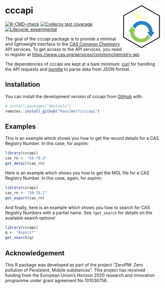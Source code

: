 
<!-- README.md is generated from README.Rmd. Please edit that file -->

# cccapi <img src="man/figures/logo.svg" align="right" height="139" />

<!-- badges: start -->

[![R-CMD-check](https://github.com/RaoulWolf/cccapi/workflows/R-CMD-check/badge.svg)](https://github.com/RaoulWolf/cccapi/actions)
[![Codecov test
coverage](https://codecov.io/gh/RaoulWolf/cccapi/branch/master/graph/badge.svg)](https://app.codecov.io/gh/RaoulWolf/cccapi?branch=master)
[![Lifecycle:
experimental](https://img.shields.io/badge/lifecycle-experimental-orange.svg)](https://lifecycle.r-lib.org/articles/stages.html#experimental)
<!-- badges: end -->

The goal of the cccapi package is to provide a minimal and lightweight
interface to the [CAS Common
Chemistry](https://commonchemistry.cas.org/) API services. To get access
to the API services, you need to register at
<https://www.cas.org/services/commonchemistry-api>.

The dependencies of cccapi are kept at a bare minimum:
[curl](https://cran.r-project.org/web/packages/curl/index.html) for
handling the API requests and
[jsonlite](https://cran.r-project.org/web/packages/jsonlite/index.html)
to parse data from JSON format.

## Installation

You can install the development version of cccapi from
[GitHub](https://github.com/) with:

``` r
# install.packages("devtools")
remotes::install_github("RaoulWolf/cccapi")
```

## Examples

This is an example which shows you how to get the record details for a
CAS Registry Number. In this case, for aspirin:

``` r
library(cccapi)
cas_rn <- "50-78-2"
get_detail(cas_rn)
```

Here is an example which shows you how to get the MOL file for a CAS
Registry Number. In this case, again, for aspirin:

``` r
library(cccapi)
cas_rn <- "50-78-2"
get_export(cas_rn)
```

And finally, here is an example which shows you how to search for CAS
Registry Numbers with a partial name. See `?get_search` for details on
the available search options!

``` r
library(cccapi)
q <- "Aspiri*"
get_search(q)
```

## Acknowledgement

This R package was developed as part of the project “ZeroPM: Zero
pollution of Persistent, Mobile substances”. This project has received
funding from the European Union’s Horizon 2020 research and innovation
programme under grant agreement No 101036756.
